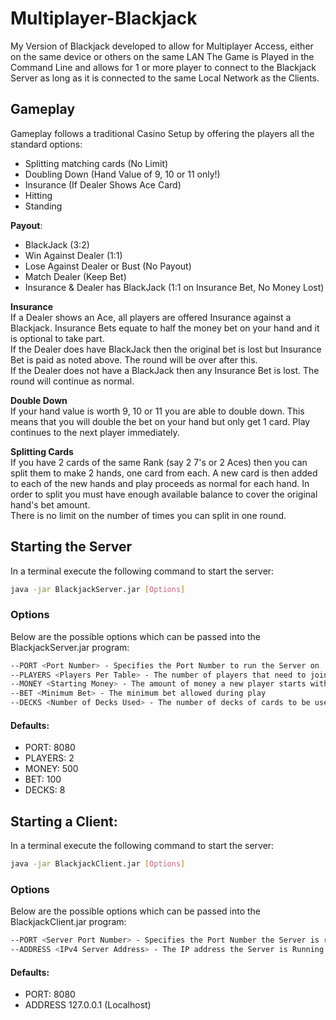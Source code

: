 # Multiplayer-Blackjack
My Version of Blackjack developed to allow for Multiplayer Access, either on the same device or others on the same LAN
The Game is Played in the Command Line and allows for 1 or more player to connect to the Blackjack Server as long as it is connected to the same Local Network as the Clients.

## Gameplay

Gameplay follows a traditional Casino Setup by offering the players all the standard options:
  - Splitting matching cards (No Limit)
  - Doubling Down (Hand Value of 9, 10 or 11 only!)
  - Insurance (If Dealer Shows Ace Card)
  - Hitting
  - Standing  

**Payout**:
  - BlackJack (3:2)
  - Win Against Dealer (1:1)
  - Lose Against Dealer or Bust (No Payout)
  - Match Dealer (Keep Bet)
  - Insurance & Dealer has BlackJack (1:1 on Insurance Bet, No Money Lost)

**Insurance**  
If a Dealer shows an Ace, all players are offered Insurance against a Blackjack. Insurance Bets equate to half the money bet on your hand and it is optional to take part.  
If the Dealer does have BlackJack then the original bet is lost but Insurance Bet is paid as noted above. The round will be over after this.  
If the Dealer does not have a BlackJack then any Insurance Bet is lost. The round will continue as normal.

**Double Down**  
If your hand value is worth 9, 10 or 11 you are able to double down. This means that you will double the bet on your hand but only get 1 card. Play continues to the next player immediately.

**Splitting Cards**  
If you have 2 cards of the same Rank (say 2 7's or 2 Aces) then you can split them to make 2 hands, one card from each. A new card is then added to each of the new hands and play proceeds as normal for each hand. In order to split you must have enough available balance to cover the original hand's bet amount.  
There is no limit on the number of times you can split in one round.

## Starting the Server
In a terminal execute the following command to start the server:  
```sh
java -jar BlackjackServer.jar [Options]
```
### Options
Below are the possible options which can be passed into the BlackjackServer.jar program:
```sh 
--PORT <Port Number> - Specifies the Port Number to run the Server on
--PLAYERS <Players Per Table> - The number of players that need to join before the game starts
--MONEY <Starting Money> - The amount of money a new player starts with
--BET <Minimum Bet> - The minimum bet allowed during play
--DECKS <Number of Decks Used> - The number of decks of cards to be used during play
```
#### Defaults:
  - PORT: 8080
  - PLAYERS: 2
  - MONEY: 500
  - BET: 100
  - DECKS: 8
  
## Starting a Client:
In a terminal execute the following command to start the server:
```sh
java -jar BlackjackClient.jar [Options]
```
### Options
Below are the possible options which can be passed into the BlackjackClient.jar program:
```sh
--PORT <Server Port Number> - Specifies the Port Number the Server is running on
--ADDRESS <IPv4 Server Address> - The IP address the Server is Running on (shown in Server Terminal)
```
#### Defaults:
  - PORT: 8080
  - ADDRESS 127.0.0.1 (Localhost)
